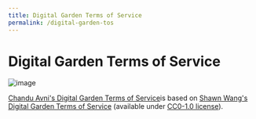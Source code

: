 ```yaml
---
title: Digital Garden Terms of Service
permalink: /digital-garden-tos
---
```

# Digital Garden Terms of Service
![image](https://user-images.githubusercontent.com/6764957/75324412-e3bc2480-5844-11ea-90be-4a26b6a64000.png)

[Chandu Avni's Digital Garden Terms of Service](/digital-garden-tos)is based on [Shawn Wang's Digital Garden Terms of Service](https://github.com/swyxio/digital-garden-tos) (available under [CC0-1.0 license](https://github.com/swyxio/digital-garden-tos/blob/master/LICENSE)).